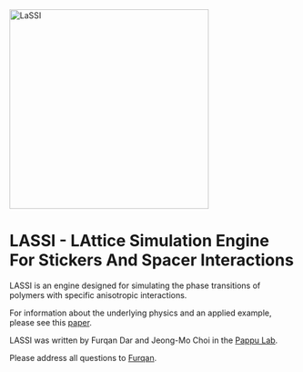 <img src="https://github.com/Pappulab/LASSI/blob/master/docs/_imgs/LaSSI_Logo.png" alt="LaSSI" width="350"/>

LASSI - LAttice Simulation Engine For Stickers And Spacer Interactions
==========================================================================

LASSI is an engine designed for simulating the phase transitions
of polymers with specific anisotropic interactions.

For information about the underlying physics and an applied example, please see this 
[paper](https://doi.org/10.1371/journal.pcbi.1007028).

LASSI was written by Furqan Dar and Jeong-Mo Choi in the [Pappu Lab](http://pappulab.wustl.edu/).

Please address all questions to [Furqan](http://pappulab.wustl.edu/people.html#grads). 